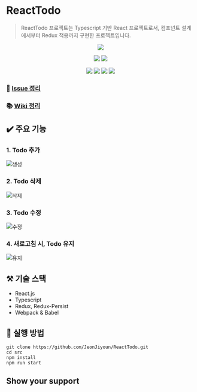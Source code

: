 # ReactTodo
> ReactTodo 프로젝트는 Typescript 기반 React 프로젝트로서, 컴포넌트 설계에서부터 Redux 적용까지 구현한 프로젝트입니다.
<div align="center">
  <img src="https://user-images.githubusercontent.com/60457112/106348345-f1a5df80-6308-11eb-8f2e-a5e025161d7f.png"/>
  <p align="center">
  <img src="https://img.shields.io/badge/javascript-ES6+-yellow?logo=javascript"/>
  <img src="https://img.shields.io/badge/typescript-v4.0.5-blue?logo=typescript"/>
  </P>
  <p align="center">
    <img src="https://img.shields.io/badge/react-17.0.1-1cf?logo=react"/>
    <img src="https://img.shields.io/badge/redux-4.0.5-purple?logo=redux"/>
    <img src="https://img.shields.io/badge/Webpack-v4.44.1-%238DD6F9?logo=webpack"/>
    <img src="https://img.shields.io/badge/Babel-v7.12.1-%23F9DC3E?logo=Babel"/>
  </p>
</div>

### 📑 [Issue 정리](https://github.com/JeonJiyoun/ReactTodo/issues)  
### 📚 [Wiki 정리](https://github.com/JeonJiyoun/ReactTodo/wiki)

## ✔️ 주요 기능
### 1. Todo 추가
![생성](https://user-images.githubusercontent.com/60457112/106348484-f323d780-6309-11eb-8b37-3fd4d28874e4.gif)

### 2. Todo 삭제
![삭제](https://user-images.githubusercontent.com/60457112/106348485-f4550480-6309-11eb-8d5a-e9a20762464a.gif)

### 3. Todo 수정
![수정](https://user-images.githubusercontent.com/60457112/106348486-f4550480-6309-11eb-8223-57bc36d33f73.gif)

### 4. 새로고침 시, Todo 유지
![유지](https://user-images.githubusercontent.com/60457112/106348487-f4ed9b00-6309-11eb-8919-630ef1c0985e.gif)

## ⚒️ 기술 스택
- React.js
- Typescript
- Redux, Redux-Persist
- Webpack & Babel

## 📖 실행 방법
```
git clone https://github.com/JeonJiyoun/ReactTodo.git
cd src
npm install
npm run start
```
## Show your support
